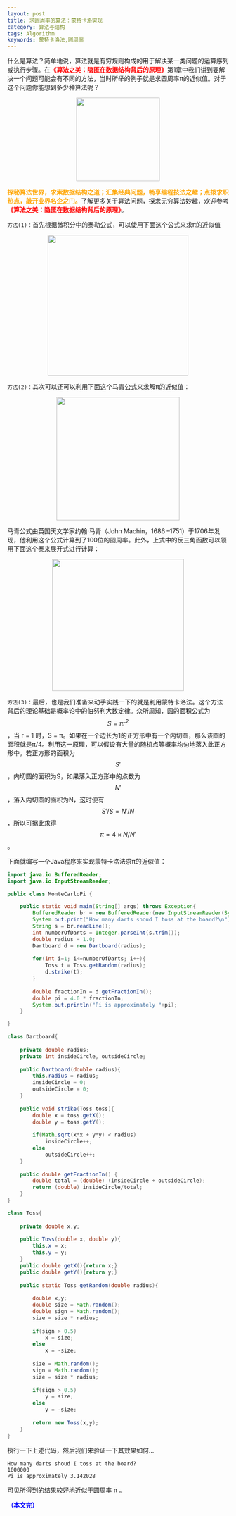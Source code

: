 ```yaml
---
layout: post
title: 求圆周率的算法：蒙特卡洛实现
category: 算法与结构
tags: Algorithm
keywords: 蒙特卡洛法,圆周率
---
```



什么是算法？简单地说，算法就是有穷规则构成的用于解决某一类问题的运算序列或执行步骤。在<span style="color:red">**《算法之美：隐匿在数据结构背后的原理》**</span>第1章中我们讲到要解决一个问题可能会有不同的方法，当时所举的例子就是求圆周率π的近似值。对于这个问题你能想到多少种算法呢？

<p align="center">
<img src="https://fzuo.github.io/assets/img/leetcode/leetcode06.png" width="190">
</p>

<span style="color:orange">**探秘算法世界，求索数据结构之道；汇集经典问题，畅享编程技法之趣；点拨求职热点，敲开业界名企之门。**</span>了解更多关于算法问题，探求无穷算法妙趣，欢迎参考<span style="color:red">**《算法之美：隐匿在数据结构背后的原理》**</span>。


`方法(1)：`首先根据微积分中的泰勒公式，可以使用下面这个公式来求π的近似值

<p align="center">
<img src="https://fzuo.github.io/assets/img/program/program13.png" width="320">
</p>

`方法(2)：`其次可以还可以利用下面这个马青公式来求解π的近似值：

<p align="center">
<img src="https://fzuo.github.io/assets/img/program/program14.png" width="280">
</p>

马青公式由英国天文学家约翰·马青（John Machin，1686 –1751）于1706年发现，他利用这个公式计算到了100位的圆周率。此外，上式中的反三角函数可以领用下面这个泰来展开式进行计算：

<p align="center">
<img src="https://fzuo.github.io/assets/img/program/program15.png" width="300">
</p>

`方法(3)：`最后，也是我们准备来动手实践一下的就是利用蒙特卡洛法。这个方法背后的理论基础是概率论中的伯努利大数定律。众所周知，圆的面积公式为 $$S = πr^2$$，当 r = 1 时，S = π。如果在一个边长为1的正方形中有一个内切圆，那么该圆的面积就是π/4。利用这一原理，可以假设有大量的随机点等概率均匀地落入此正方形中。若正方形的面积为$$S'$$，内切圆的面积为S，如果落入正方形中的点数为 $$N'$$，落入内切圆的面积为N，这时便有 $$S'/S = N'/N$$，所以可据此求得 $$\pi = 4×N/N'$$。

下面就编写一个Java程序来实现蒙特卡洛法求π的近似值：

```java
import java.io.BufferedReader;
import java.io.InputStreamReader;

public class MonteCarloPi {

	public static void main(String[] args) throws Exception{
		BufferedReader br = new BufferedReader(new InputStreamReader(System.in));
		System.out.print("How many darts shoud I toss at the board?\n");
		String s = br.readLine();
		int numberOfDarts = Integer.parseInt(s.trim());
		double radius = 1.0;
		Dartboard d = new Dartboard(radius);
		
		for(int i=1; i<=numberOfDarts; i++){
			Toss t = Toss.getRandom(radius);
			d.strike(t);
		}
		
		double fractionIn = d.getFractionIn();
		double pi = 4.0 * fractionIn;
		System.out.println("Pi is approximately "+pi);
	}

}

class Dartboard{
	
	private double radius;
	private int insideCircle, outsideCircle;
	
	public Dartboard(double radius){
		this.radius = radius;
		insideCircle = 0;
		outsideCircle = 0;
	}
	
	public void strike(Toss toss){
		double x = toss.getX();
		double y = toss.getY();
		
		if(Math.sqrt(x*x + y*y) < radius)
			insideCircle++;
		else
			outsideCircle++;
	}
	
	public double getFractionIn() {
		double total = (double) (insideCircle + outsideCircle);
		return (double) insideCircle/total;
	}
}

class Toss{
	
	private double x,y;
	
	public Toss(double x, double y){
		this.x = x;
		this.y = y;
	}
	public double getX(){return x;}
	public double getY(){return y;}
	
	public static Toss getRandom(double radius){
		
		double x,y;
		double size = Math.random();
		double sign = Math.random();
		size = size * radius;
		
		if(sign > 0.5)
			x = size;
		else
			x = -size;
		
		size = Math.random();
		sign = Math.random();
		size = size * radius;
		
		if(sign > 0.5)
			y = size;
		else
			y = -size;
		
		return new Toss(x,y);
	}
}
```

执行一下上述代码，然后我们来验证一下其效果如何...

```
How many darts shoud I toss at the board?
1000000
Pi is approximately 3.142028
```

可见所得到的结果较好地近似于圆周率 π 。

<span style="color:blue">**（本文完）**</span>

<script> MathJax.Hub.Queue(["Typeset",MathJax.Hub]); </script> 
